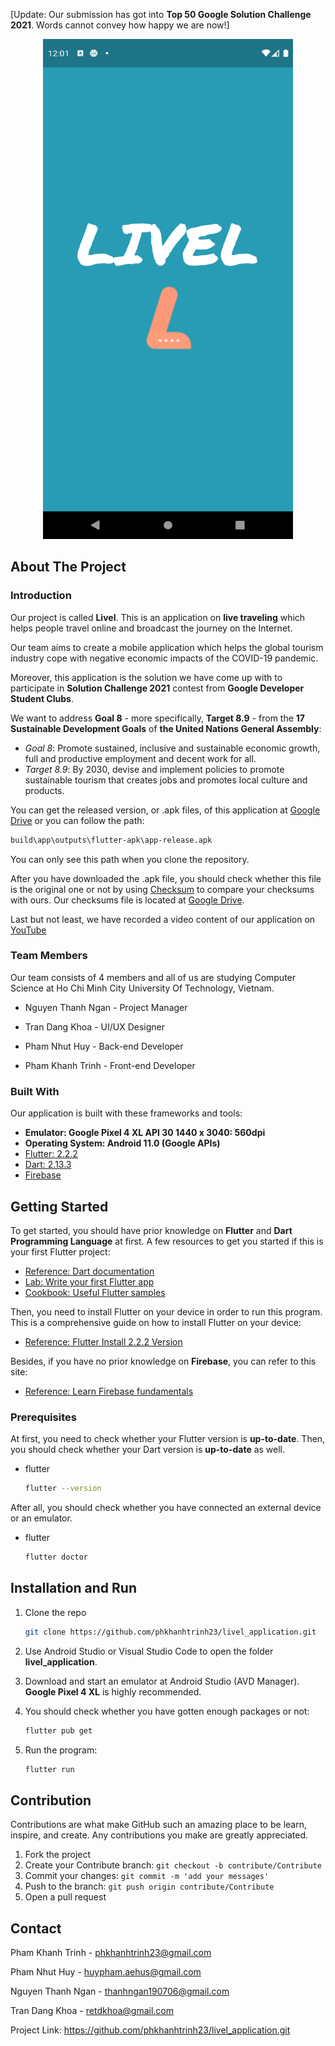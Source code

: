 [Update: Our submission has got into **Top 50 Google Solution Challenge 2021**. Words cannot convey how happy we are now!]

<p align="center">
<img src="https://github.com/phkhanhtrinh23/livel_application/blob/main/images/screenshot.png" alt="Screenshot" width=400 height=800>
</p>


## About The Project


### Introduction

Our project is called **Livel**. This is an application on **live traveling** which helps people travel online and broadcast the journey on the Internet.

Our team aims to create a mobile application which helps the global tourism industry cope with negative economic impacts of the COVID-19 pandemic.

Moreover, this application is the solution we have come up with to participate in **Solution Challenge 2021** contest from **Google Developer Student Clubs**.

We want to address **Goal 8** - more specifically, **Target 8.9** -  from the **17 Sustainable Development Goals** of **the United Nations General Assembly**:

- *Goal 8*: Promote sustained, inclusive and sustainable economic growth, full and productive employment and decent work for all.
- *Target 8.9*: By 2030, devise and implement policies to promote sustainable tourism that creates jobs and promotes local culture and products.

You can get the released version, or .apk files, of this application at [Google Drive](https://drive.google.com/drive/folders/1vTHi49cROESE3qXBQavpcfnnCKv4vlAr?usp=sharing) or you can follow the path:

  ```sh
  build\app\outputs\flutter-apk\app-release.apk
  ```
You can only see this path when you clone the repository.

After you have downloaded the .apk file, you should check whether this file is the original one or not by using [Checksum](https://www.howtogeek.com/363735/what-is-a-checksum-and-why-should-you-care/) to compare your checksums with ours. Our checksums file is located at [Google Drive](https://drive.google.com/drive/folders/1o77G3AW-q6T6-L511ZFN1XONtv6puDIm?usp=sharing).

Last but not least, we have recorded a video content of our application on [YouTube](https://www.youtube.com/watch?v=b0c1RJR9F-4&t=1s)


### Team Members

Our team consists of 4 members and all of us are studying Computer Science at Ho Chi Minh City University Of Technology, Vietnam.

- Nguyen Thanh Ngan - Project Manager

- Tran Dang Khoa - UI/UX Designer

- Pham Nhut Huy - Back-end Developer

- Pham Khanh Trinh - Front-end Developer

### Built With

Our application is built with these frameworks and tools:
* **Emulator: Google Pixel 4 XL API 30 1440 x 3040: 560dpi**
* **Operating System: Android 11.0 (Google APIs)**
* [Flutter: 2.2.2](https://flutter.dev/docs/development/tools/sdk/releases)
* [Dart: 2.13.3](https://dart.dev/)
* [Firebase](https://firebase.google.com/)



## Getting Started

To get started, you should have prior knowledge on **Flutter** and **Dart Programming Language** at first. A few resources to get you started if this is your first Flutter project:

- [Reference: Dart documentation](https://dart.dev/guides)
- [Lab: Write your first Flutter app](https://flutter.dev/docs/get-started/codelab)
- [Cookbook: Useful Flutter samples](https://flutter.dev/docs/cookbook)

Then, you need to install Flutter on your device in order to run this program. This is a comprehensive guide on how to install Flutter on your device:

- [Reference: Flutter Install 2.2.2 Version](https://flutter.dev/docs/development/tools/sdk/releases)

Besides, if you have no prior knowledge on **Firebase**, you can refer to this site:

- [Reference: Learn Firebase fundamentals](https://firebase.google.com/docs/guides?authuser=0)



### Prerequisites

At first, you need to check whether your Flutter version is **up-to-date**. Then, you should check whether your Dart version is **up-to-date** as well.

* flutter

  ```sh
  flutter --version
  ```

After all, you should check whether you have connected an external device or an emulator.

* flutter

  ```sh
  flutter doctor
  ```



## Installation and Run

1. Clone the repo

   ```sh
   git clone https://github.com/phkhanhtrinh23/livel_application.git
   ```
  
2. Use Android Studio or Visual Studio Code to open the folder **livel_application**.
 
3. Download and start an emulator at Android Studio (AVD Manager). **Google Pixel 4 XL** is highly recommended.

4. You should check whether you have gotten enough packages or not:

    ```sh
    flutter pub get
    ```

5. Run the program:

   ```sh
   flutter run
   ```



## Contribution

Contributions are what make GitHub such an amazing place to be learn, inspire, and create. Any contributions you make are greatly appreciated.

1. Fork the project
2. Create your Contribute branch: `git checkout -b contribute/Contribute`
3. Commit your changes: `git commit -m 'add your messages'`
4. Push to the branch: `git push origin contribute/Contribute`
5. Open a pull request



## Contact

Pham Khanh Trinh - phkhanhtrinh23@gmail.com

Pham Nhut Huy - huypham.aehus@gmail.com

Nguyen Thanh Ngan - thanhngan190706@gmail.com

Tran Dang Khoa - retdkhoa@gmail.com

Project Link: https://github.com/phkhanhtrinh23/livel_application.git
